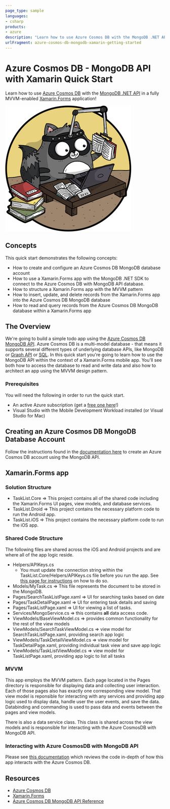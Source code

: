 ```yaml
---
page_type: sample
languages:
- csharp
products:
- azure
description: "Learn how to use Azure Cosmos DB with the MongoDB .NET API in a fully MVVM-enabled Xamarin.Forms application!"
urlFragment: azure-cosmos-db-mongodb-xamarin-getting-started
---
```


# Azure Cosmos DB - MongoDB API with Xamarin Quick Start

Learn how to use [Azure Cosmos DB](https://msou.co/bk7) with the [MongoDB .NET API](https://msou.co/bla) in a fully MVVM-enabled [Xamarin.Forms](https://msou.co/bk8) application!

![Bit Dev Advocate Learning Cartoon Image](./art/Bit_Learning.png)

## Concepts

This quick start demonstrates the following concepts:

* How to create and configure an Azure Cosmos DB MongoDB database account
* How to use a Xamarin.Forms app with the MongoDB .NET SDK to connect to the Azure Cosmos DB with MongoDB API database.
* How to structure a Xamarin.Forms app with the MVVM pattern
* How to insert, update, and delete records from the Xamarin.Forms app into the Azure Cosmos DB MongoDB database
* How to read and query records from the Azure Cosmos DB MongoDB database within a Xamarin.Forms app

## The Overview

We're going to build a simple todo app using the [Azure Cosmos DB MongoDB API](https://msou.co/blb). Azure Cosmos DB is a multi-model database - that means it supports several different types of underlying database APIs, like MongoDB or [Graph API](https://msou.co/blc) or [SQL](https://msou.co/bld). In this quick start you're going to learn how to use the MongoDB API within the context of a Xamarin.Forms mobile app. You'll see both how to access the database to read and write data and also how to architect an app using the MVVM design pattern.

### Prerequisites

You will need the following in order to run the quick start.

* An active Azure subscription (get a [free one here](https://msou.co/bk3)!)
* Visual Studio with the Mobile Development Workload installed (or Visual Studio for Mac)

## Creating an Azure Cosmos DB MongoDB Database Account

Follow the instructions found in the [documentation here](https://msou.co/bk4) to create an Azure Cosmos DB account using the MongoDB API.

## Xamarin.Forms app

### Solution Structure

* TaskList.Core => This project contains all of the shared code including the Xamarin.Forms UI pages, view models, and database services.
* TaskList.Droid => This project contains the necessary platform code to run the Android app.
* TaskList.iOS => This project contains the necessary platform code to run the iOS app.

### Shared Code Structure

The following files are shared across the iOS and Android projects and are where all of the app logic reside.

* Helpers/APIKeys.cs
  * You must update the connection string within the TaskList.Core/Helpers/APIKeys.cs file before you run the app. See [this page for instructions](https://msou.co/bk5) on how to do so.
* Models/MyTask.cs => This file represents the document to be stored in the MongoDB.
* Pages/SearchTaskListPage.xaml => UI for searching tasks based on date
* Pages/TaskDetailPage.xaml => UI for entering task details and saving
* Pages/TaskListPage.xaml => UI for viewing a list of tasks.
* Services/MongoService.cs => this contains **all** data access code.
* ViewModels/BaseViewModel.cs => provides common functionality for the rest of the view models
* ViewModels/SearchTaskViewModel.cs => view model for SearchTaskListPage.xaml, providing search app logic
* ViewModels/TaskDetailViewModel.cs => view model for TaskDetailPage.xaml, providing individual task view and save app logic
* ViewModels/TaskListViewModel.cs => view model for TaskListPage.xaml, providing app logic to list all tasks

### MVVM

This app employs the MVVM pattern. Each page located in the Pages directory is responsible for displaying data and collecting user interaction. Each of those pages also has exactly one corresponding view model. That view model is reponsible for interacting with any services and providing app logic used to display data, handle user the user events, and save the data. Databinding and commanding is used to pass data and events between the pages and view models.

There is also a data service class. This class is shared across the view models and is responsible for interacting with the Azure CosmosDB with MongoDB API.

### Interacting with Azure CosmosDB with MongoDB API

Please see [this documentation](https://msou.co/bk6) which reviews the code in-depth of how this app interacts with the Azure Cosmos DB.

## Resources

* [Azure Cosmos DB](https://msou.co/bk7)
* [Xamarin.Forms](https://msou.co/bk8)
* [Azure Cosmos DB MongoDB API Reference](https://msou.co/bk9)

